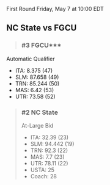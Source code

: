 First Round
Friday, May 7 at 10:00 EDT
## NC State vs FGCU

> ### #3 FGCU***  
Automatic Qualifier  
- ITA: 8.375 (47)  
- SLM: 87.658 (49)  
- TRN: 85.244 (50)  
- MAS: 6.42 (53)  
- UTR: 73.58 (52)  

> ### #2 NC State  
> At-Large Bid  
> - ITA: 32.39 (23)  
> - SLM: 94.442 (19)  
> - TRN: 92.3 (22)  
> - MAS: 7.7 (23)  
> - UTR: 78.11 (22)  
> - USTA: 25  
> - Coach: 28  